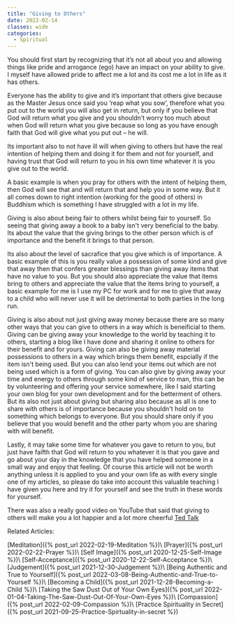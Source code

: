 ```yaml
---
title: "Giving to Others"
date: 2022-02-14
classes: wide
categories:
  - Spiritual 
--- 
```


You should first start by recognizing that it’s not all about you and allowing things like pride and arrogance (ego) have an impact on your ability to give. I myself have allowed pride to affect me a lot and its cost me a lot in life as it has others. 

Everyone has the ability to give and it’s important that others give because as the Master Jesus once said you ‘reap what you sow’, therefore what you put out to the world you will also get in return, but only if you believe that God will return what you give and you shouldn’t worry too much about when God will return what you give because so long as you have enough faith that God will give what you put out – he will.

Its important also to not have ill will when giving to others but have the real intention of helping them and doing it for them and not for yourself, and having trust that God will return to you in his own time whatever it is you give out to the world.

A basic example is when you pray for others with the intent of helping them, then God will see that and will return that and help you in some way. But it all comes down to right intention (working for the good of others) in Buddhism which is something I have struggled with a lot in my life. 

Giving is also about being fair to others whilst being fair to yourself. So seeing that giving away a book to a baby isn't very beneficial to the baby. Its about the value that the giving brings to the other person which is of importance and the benefit it brings to that person. 

Its also about the level of sacrafice that you give which is of importance. A basic example of this is you really value a possession of some kind and give that away then that confers greater blessings than giving away items that have no value to you. But you should also appreciate the value that items bring to others and appreciate the value that the items bring to yourself, a basic example for me is I use my PC for work and for me to give that away to a child who will never use it will be detrimental to both parties in the long run.

Giving is also about not just giving away money because there are so many other ways that you can give to others in a way which is beneificial to them. Giving can be giving away your knowledge to the world by teaching it to others, starting a blog like I have done and sharing it online to others for their benefit and for yours. Giving can also be giving away material possessions to others in a way which brings them benefit, espcially if the item isn't being used. But you can also lend your items out which are not being used which is a form of giving. You can also give by giving away your time and energy to others through some kind of service to man, this can be by volunteering and offering your service somewhere, like I said starting your own blog for your own development and for the betterment of others. But its also not just about giving but sharing also because as all is one to share with others is of importance because you shouldn't hold on to something which belongs to everyone. But you should share only if you believe that you would benefit and the other party whom you are sharing with will benefit.

Lastly, it may take some time for whatever you gave to return to you, but just have faifth that God will return to you whatever it is that you gave and go about your day in the knowledge that you have helped someone in a small way and enjoy that feeling. Of course this article will not be worth anything unless it is applied to you and your own life as with every single one of my articles, so please do take into account this valuable teaching I have given you here and try it for yourself and see the truth in these words for yourself.

There was also a really good video on YouTube that said that giving to others will make you a lot happier and a lot more cheerful [Ted Talk](https://www.youtube.com/watch?v=78nsxRxbf4w)

Related Articles:

[Meditation]({% post_url 2022-02-19-Meditation %})\\
[Prayer]({% post_url 2022-02-22-Prayer %})\\
[Self Image]({% post_url 2020-12-25-Self-Image %})\\
[Self-Acceptance]({% post_url 2020-12-22-Self-Acceptance %})\\
[Judgement]({% post_url 2021-12-30-Judgement %})\\
[Being Authentic and True to Yourself]({% post_url 2022-03-08-Being-Authentic-and-True-to-Yourself %})\\
[Becoming a Child]({% post_url 2021-12-28-Becoming-a-Child %})\\
[Taking the Saw Dust Out of Your Own Eyes]({% post_url 2022-01-04-Taking-The-Saw-Dust-Out-Of-Your-Own-Eyes %})\\
[Compassion]({% post_url 2022-02-09-Compassion %})\\
[Practice Spirituality in Secret]({% post_url 2021-09-25-Practice-Spirtuality-in-secret %})

